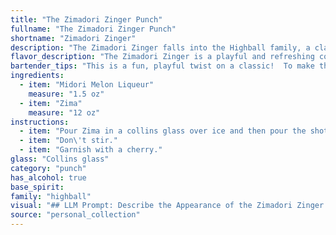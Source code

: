 ```yaml
---
title: "The Zimadori Zinger Punch"
fullname: "The Zimadori Zinger Punch"
shortname: "Zimadori Zinger"
description: "The Zimadori Zinger falls into the Highball family, a classic cocktail style known for its tall, refreshing nature. This particular concoction, a recent creation, likely emerged from the 1990s trend of mixing popular, readily available beverages for a quick and easy drink. "
flavor_description: "The Zimadori Zinger is a playful and refreshing cocktail with a bright, tropical character. Midori's sweet melon flavor shines through, balanced by Zima's crisp, citrusy notes.  A subtle hint of sweetness lingers on the palate, creating a fun and light-hearted drinking experience, perfect for a warm summer day. "
bartender_tips: "This is a fun, playful twist on a classic!  To make the Zimadori Zinger, remember to chill both the Midori and Zima beforehand for a perfectly refreshing drink. Use a cocktail shaker filled with ice to mix the ingredients well, ensuring a balanced and chilled cocktail. Garnish with a lime wedge for an extra zing! "
ingredients:
  - item: "Midori Melon Liqueur"
    measure: "1.5 oz"
  - item: "Zima"
    measure: "12 oz"
instructions:
  - item: "Pour Zima in a collins glass over ice and then pour the shot of Midori."
  - item: "Don\'t stir."
  - item: "Garnish with a cherry."
glass: "Collins glass"
category: "punch"
has_alcohol: true
base_spirit:
family: "highball"
visual: "## LLM Prompt: Describe the Appearance of the Zimadori Zinger Cocktail**Imagine a cocktail named Zimadori Zinger made with Midori Melon Liqueur and Zima.  Describe its appearance in detail, focusing on:*** **Color:** What is the overall color of the cocktail? Is it vibrant or muted? * **Transparency:** Is the drink clear, cloudy, or opaque? * **Layers:** Are there distinct layers of color or texture?* **Head/Foam:** Does it have a head or foam on top? What is its color and consistency?* **Garnish:** If any, what garnish is used and how does it affect the visual appeal?**Remember to consider the specific properties of Midori Melon Liqueur and Zima in your description.**  For example, Midori is a vibrant green liqueur, while Zima has a slightly cloudy appearance. How do these elements combine visually in the final cocktail? "
source: "personal_collection"
---
```


